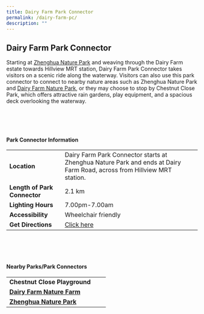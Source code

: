 ```yaml
---
title: Dairy Farm Park Connector
permalink: /dairy-farm-pc/
description: ""
---
```

## Dairy Farm Park Connector

Starting at&nbsp;[Zhenghua Nature Park](https://www.nparks.gov.sg/gardens-parks-and-nature/parks-and-nature-reserves/zhenghua-nature-park) and weaving through the Dairy Farm estate towards Hillview MRT station, Dairy Farm Park Connector takes visitors on a scenic ride along the waterway. Visitors can also use this park connector to connect to nearby nature areas such as Zhenghua Nature Park and [Dairy Farm Nature Park](https://www.nparks.gov.sg/gardens-parks-and-nature/parks-and-nature-reserves/dairy-farm-nature-park), or they may choose to stop by Chestnut Close Park, which offers attractive rain gardens, play equipment, and a spacious deck overlooking the waterway.

<br>
<br>
<br>

#### Park Connector Information
|  |  |  |
| -------- | -------- | -------- |
| **Location** | Dairy Farm Park Connector starts at Zhenghua Nature Park and ends at Dairy Farm Road, across from Hillview MRT station. |  |
| **Length of Park Connector** | 2.1 km |  |
| **Lighting Hours** | 7.00pm-7.00am | |
| **Accessibility** | Wheelchair friendly | |
| **Get Directions** | [Click here](http://www.onemap.gov.sg/main/v2/?lat=1.3653419627080163&amp;lng=103.77840543252722)| |

<br>
<br>
<br>	

#### Nearby Parks/Park Connectors
|   |  |  |
| -------- | -------- | -------- |
| **Chestnut Close Playground** | | |
| **[Dairy Farm Nature Farm](https://www.nparks.gov.sg/gardens-parks-and-nature/parks-and-nature-reserves/dairy-farm-nature-park)** | | |
| **[Zhenghua Nature Park](https://www.nparks.gov.sg/gardens-parks-and-nature/parks-and-nature-reserves/zhenghua-nature-park)** | | |